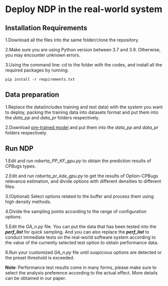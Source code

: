 # Deploy NDP in the real-world system

## Installation Requirements

1.Download all the files into the same folder/clone the repository.

2.Make sure you are using Python version between 3.7 and 3.9. Otherwise, you may encounter unknown errors.

3.Using the command line: cd to the folder with the codes, and install all the required packages by running:
```
pip install -r requirements.txt
```

## Data preparation

1.Replace the data(includes training and test data) with the system you want to deploy, packing the training data into datasets format and put them into the *data_pp* and *data_pr* folders respectively.


2.Download [pre-trained model](https://huggingface.co/FacebookAI/roberta-base) and put them into the *data_pp* and *data_pr* folders respectively.


## Run NDP

1.Edit and run *roberta_PP_KF_gpu.py* to obtain the prediction results of CPBugs types.

2.Edit and run *roberta_pr_kde_gpu.py* to get the results of Option-CPBugs relevance estimation, and divide options with different densities to different files.

3.(Optional) Select options related to the buffer and process them using high density methods.

4.Divide the sampling points according to the range of configuration options.

5.Edit the *GA_n.py* file. You can put the data that has been tested into the ***perf_list*** for quick sampling. And you can also replace the ***perf_list*** to conduct immediate tests on the real-world software system according to the value of the currently selected test option to obtain performance data.

6.Run your customized *GA_n.py* file until suspicious options are detected or the preset threshold is exceeded.

**Note**: Performance test results come in many forms, please make sure to select the analysis preference according to the actual effect. More details can be obtained in our paper.
